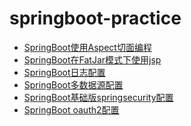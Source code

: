 # springboot-practice


+ [SpringBoot使用Aspect切面编程]()
+ [SpringBoot在FatJar模式下使用jsp]()
+ [SpringBoot日志配置]()
+ [SpringBoot多数据源配置]()
+ [SpringBoot基础版springsecurity配置]()
+ [SpringBoot oauth2配置]()
